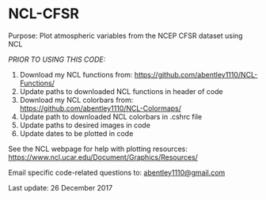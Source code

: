 # NCL-CFSR
Purpose: Plot atmospheric variables from the NCEP CFSR dataset using NCL

*PRIOR TO USING THIS CODE:*  
1) Download my NCL functions from: https://github.com/abentley1110/NCL-Functions/
2) Update paths to downloaded NCL functions in header of code
3) Download my NCL colorbars from: https://github.com/abentley1110/NCL-Colormaps/
4) Update path to downloaded NCL colorbars in .cshrc file
5) Update paths to desired images in code
6) Update dates to be plotted in code


See the NCL webpage for help with plotting resources: https://www.ncl.ucar.edu/Document/Graphics/Resources/ 

Email specific code-related questions to: abentley1110@gmail.com

Last update: 26 December 2017


